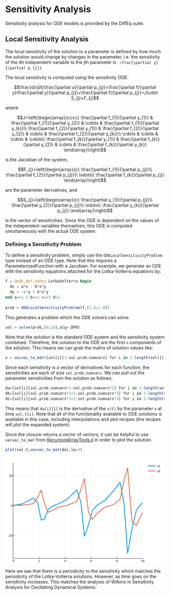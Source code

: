 # Sensitivity Analysis

Sensitivity analysis for ODE models is provided by the DiffEq suite.

## Local Sensitivity Analysis

The local sensitivity of the solution to a parameter is defined by how much the
solution would change by changes in the parameter, i.e. the sensitivity of the
ith independent variable to the jth parameter is `` \frac{\partial y}{\partial p_{j}}``.

The local sensitivity is computed using the sensitivity ODE:

```math
\frac{d}{dt}\frac{\partial u}{\partial p_{j}}=\frac{\partial f}{\partial y}\frac{\partial y}{\partial p_{j}}+\frac{\partial f}{\partial p_{j}}=J\cdot S_{j}+F_{j}
```

where

```math
J=\left(\begin{array}{cccc}
\frac{\partial f_{1}}{\partial y_{1}} & \frac{\partial f_{1}}{\partial y_{2}} & \cdots & \frac{\partial f_{1}}{\partial y_{k}}\\
\frac{\partial f_{2}}{\partial y_{1}} & \frac{\partial f_{2}}{\partial y_{2}} & \cdots & \frac{\partial f_{2}}{\partial y_{k}}\\
\cdots & \cdots & \cdots & \cdots\\
\frac{\partial f_{k}}{\partial y_{1}} & \frac{\partial f_{k}}{\partial y_{2}} & \cdots & \frac{\partial f_{k}}{\partial y_{k}}
\end{array}\right)
```

is the Jacobian of the system,

```math
F_{j}=\left(\begin{array}{c}
\frac{\partial f_{1}}{\partial p_{j}}\\
\frac{\partial f_{2}}{\partial p_{j}}\\
\vdots\\
\frac{\partial f_{k}}{\partial p_{j}}
\end{array}\right)
```

are the parameter derivatives, and

```math
S_{j}=\left(\begin{array}{c}
\frac{\partial y_{1}}{\partial p_{j}}\\
\frac{\partial y_{2}}{\partial p_{j}}\\
\vdots\\
\frac{\partial y_{k}}{\partial p_{j}}
\end{array}\right)
```

is the vector of sensitivities. Since this ODE is dependent on the values of the
independent variables themselves, this ODE is computed simultaneously with the
actual ODE system.

### Defining a Sensitivity Problem

To define a sensitivity problem, simply use the `ODELocalSensitivityProblem` type
instead of an ODE type. Note that this requires a ParameterizedFunction with a
Jacobian. For example, we generate an ODE with the sensitivity equations attached
for the Lotka-Volterra equations by:

```julia
f = @ode_def_nohes LotkaVolterra begin
  dx = a*x - b*x*y
  dy = -c*y + d*x*y
end a=>1.5 b=>1 c=>3 d=1

prob = ODELocalSensitivityProblem(f,[1.0;1.0])
```

This generates a problem which the ODE solvers can solve:

```julia
sol = solve(prob,[0;10],alg=:DP8)
```

Note that the solution is the standard ODE system and the sensitivity system combined.
Therefore, the solution to the ODE are the first `n` components of the solution.
This means we can grab the matrix of solution values like:

```julia
x = vecvec_to_mat([sol[i][1:sol.prob.numvars] for i in 1:length(sol)])
```

Since each sensitivity is a vector of derivatives for each function, the sensitivities
are each of size `sol.prob.numvars`. We can pull out the parameter sensitivities from
the solution as follows:

```julia
da=[sol[i][sol.prob.numvars+1:sol.prob.numvars*2] for i in 1:length(sol)]
db=[sol[i][sol.prob.numvars*2+1:sol.prob.numvars*3] for i in 1:length(sol)]
dc=[sol[i][sol.prob.numvars*3+1:sol.prob.numvars*4] for i in 1:length(sol)]
```

This means that `da[i][1]` is the derivative of the `x(t)` by the parameter `a`
at time `sol.t[i]`. Note that all of the functionality available to ODE solutions
is available in this case, including interpolations and plot recipes (the recipes
will plot the expanded system).

Since the closure returns a vector of vectors, it can be helpful to use
`vecvec_to_mat` from [RecursiveArrayTools.jl](https://github.com/ChrisRackauckas/RecursiveArrayTools.jl)
in order to plot the solution.

```julia
plot(sol.t,vecvec_to_mat(da),lw=3)
```

![Sensitivity Solution](../assets/sensitivityplot.png)

Here we see that there is a periodicity to the sensitivity which matches
the periodicity of the Lotka-Volterra solutions. However, as time goes on the
sensitivity increases. This matches the analysis of Wilkins in Sensitivity
Analysis for Oscillating Dynamical Systems.
